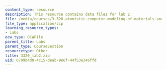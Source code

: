 ```yaml
---
content_type: resource
description: This resource contains data files for lab 2.
file: /media/courses/3-320-atomistic-computer-modeling-of-materials-sma-5107-spring-2005/6709b4d04c15deab9e6f44f53e346ffd_3320_lab2.zip
file_type: application/zip
learning_resource_types:
- Labs
ocw_type: OCWFile
parent_title: Labs
parent_type: CourseSection
resourcetype: Other
title: 3320_lab2.zip
uid: 6709b4d0-4c15-deab-9e6f-44f53e346ffd
---
```

